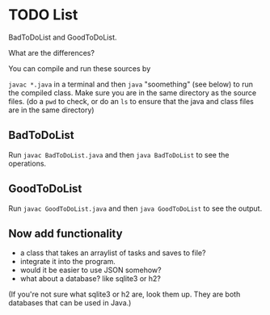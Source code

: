 # TODO List

BadToDoList and GoodToDoList.

What are the differences?

You can compile and run these sources by

`javac *.java` in a terminal and then `java` "soomething" (see below) to run the compiled class. Make sure you are in the same directory as the source files. (do a `pwd` to check, or do an `ls` to ensure that the java and class files are in the same directory)

## BadToDoList

Run `javac BadToDoList.java` and then `java BadToDoList` to see the operations.

## GoodToDoList

Run `javac GoodToDoList.java` and then `java GoodToDoList` to see the output.

## Now add functionality

- a class that takes an arraylist of tasks and saves to file?
- integrate it into the program.
- would it be easier to use JSON somehow?
- what about a database? like sqlite3 or h2?

(If you're not sure what sqlite3 or h2 are, look them up. They are both databases that can be used in Java.)
